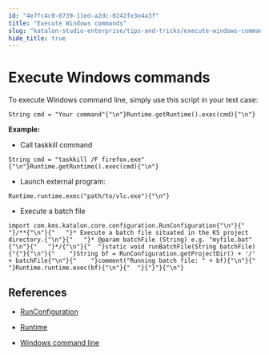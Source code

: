 ```yaml
---
id: "4e7fc4c0-0739-11ed-a2dc-0242fe3e4a3f"
title: "Execute Windows commands"
slug: "katalon-studio-enterprise/tips-and-tricks/execute-windows-commands"
hide_title: true
---
```


# <a id="id" class="anchor_top_offset"/><a id="ariaid-title1" class="anchor_top_offset"/>Execute Windows commands

<p xmlns="http://www.w3.org/1999/xhtml" className="p">To execute Windows command line, simply use this script in your   test case:</p> 
<pre xmlns="http://www.w3.org/1999/xhtml" className="pre codeblock"><code>String cmd = "Your command"{"\n"}Runtime.getRuntime().exec(cmd){"\n"}</code></pre> 
<p xmlns="http://www.w3.org/1999/xhtml" className="p">   <strong className="ph b">Example:</strong> </p> 
<ul xmlns="http://www.w3.org/1999/xhtml" className="ul"><li className="li">Call taskkill command</li></ul> 
<pre xmlns="http://www.w3.org/1999/xhtml" className="pre codeblock"><code>String cmd = "taskkill /F firefox.exe"{"\n"}Runtime.getRuntime().exec(cmd){"\n"}</code></pre> 
<ul xmlns="http://www.w3.org/1999/xhtml" className="ul"><li className="li">Launch external program:</li></ul> 
<pre xmlns="http://www.w3.org/1999/xhtml" className="pre codeblock"><code>Runtime.runtime.exec("path/to/vlc.exe"){"\n"}</code></pre> 
<ul xmlns="http://www.w3.org/1999/xhtml" className="ul"><li className="li">Execute a batch file</li></ul> 
<pre xmlns="http://www.w3.org/1999/xhtml" className="pre codeblock"><code>import com.kms.katalon.core.configuration.RunConfiguration{"\n"}{"  "}/**{"\n"}{"   "}* Execute a batch file situated in the KS project directory.{"\n"}{"   "}* @param batchFile (String) e.g. "myfile.bat"{"\n"}{"   "}*/{"\n"}{"  "}static void runBatchFile(String batchFile) {"{"}{"\n"}{"    "}String bf = RunConfiguration.getProjectDir() + '/' + batchFile{"\n"}{"    "}comment("Running batch file: " + bf){"\n"}{"    "}Runtime.runtime.exec(bf){"\n"}{"  "}{"}"}{"\n"}</code></pre> 
    

## <a id="id_1" class="anchor_top_offset"/>References

    
      
<ul xmlns="http://www.w3.org/1999/xhtml" className="ul">   <li className="li">     <p className="p">       <a className="xref j-external-link" href="https://api-docs.katalon.com/com/kms/katalon/core/configuration/RunConfiguration.html" target="_blank">RunConfiguration</a>     </p>   </li>   <li className="li">     <p className="p">       <a className="xref j-external-link" href="https://docs.oracle.com/javase/7/docs/api/java/lang/Runtime.html" target="_blank">Runtime</a>     </p>   </li>   <li className="li">     <a className="xref j-external-link" href="https://www.lifewire.com/list-of-command-prompt-commands-4092302" target="_blank">Windows       command line</a>   </li> </ul> 
    
  
